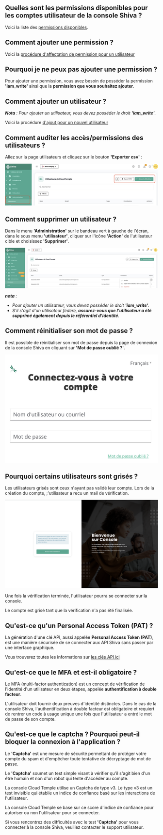 ## Quelles sont les permissions disponibles pour les comptes utilisateur de la console Shiva ?

Voici la liste des [permissions disponibles](../../console/permissions.md#permissions-disponibles-pour-les-utilisateurs-de-votre-organisation).

## Comment ajouter une permission ?

Voici la [procédure d'affectation de permission pour un utilisateur](../../console/accounts.md#affectation-des-permissions-à-un-utilisateur)

## Pourquoi je ne peux pas ajouter une permission ?

Pour ajouter une permission, vous avez besoin de posséder la permission __'iam_write'__ ainsi que la __permission que vous souhaitez ajouter__.

## Comment ajouter un utilisateur ?

*__Nota__ : Pour ajouter un utilisateur, vous devez posséder le droit __'iam_write'__.*

Voici la procédure [d'ajout pour un nouvel utilisateur](../../console/accounts.md#création-dun-compte-utilisateur-dans-votre-organisation)

## Comment auditer les accès/permissions des utilisateurs ?

Allez sur la page utilisateurs et cliquez sur le bouton __'Exporter csv'__ :

![](images/faq_003.jpg)

## Comment supprimer un utilisateur ?

Dans le menu __'Administration'__ sur le bandeau vert à gauche de l'écran, dans le sous menu __'utilisateur'__, cliquer sur l'icône __'Action'__ de l'utilisateur cible et choisissez __'Supprimer'__.

![](images/faq_001.jpg)

*__nota__ :*
- *Pour ajouter un utilisateur, vous devez posséder le droit __'iam_write'__.*
- *S'il s'agit d'un utilisateur fédéré, __assurez-vous que l'utilisateur a été supprimé également depuis le référentiel d'identité__.*

## Comment réinitialiser son mot de passe ?
Il est possible de réinitialiser son mot de passe depuis la page de connexion de la console Shiva en cliquant sur __'Mot de passe oublié ?'__.

![](images/faq_002.jpg)

## Pourquoi certains utilisateurs sont grisés ?
Les utilisateurs grisés sont ceux n'ayant pas validé leur compte. Lors de la création du compte, ;'utilisateur a recu un mail de vérification.  

![](../../console/images/shiva_onboard_001.png)

Une fois la vérification terminée, l'utilisateur pourra se connecter sur la console.  

Le compte est grisé tant que la vérification n'a pas été finalisée.

## Qu'est-ce qu'un Personal Access Token (PAT) ?

La génération d'une clé API, aussi appelée __Personal Access Token (PAT)__, 
est une manière sécurisée de se connecter aux API Shiva sans passer par une interface graphique. 

Vous trouverez toutes les informations sur [les clés API ici](../../console/accounts.md#les-clés-api)

## Qu'est-ce que le MFA et est-il obligatoire ?
Le MFA (multi-factor authentication) est un concept de vérification de l'identité d'un utilisateur en deux étapes, appelée __authentification à double facteur__.

L'utilisateur doit fournir deux preuves d'identité distinctes. Dans le cas de la console Shiva, l'authentification à double facteur est obligatoire et requiert de rentrer un code à usage unique une fois que l'utilisateur a entré le mot de passe de son compte. 

## Qu'est-ce que le captcha ? Pourquoi peut-il bloquer la connexion à l'application ?
Le __'Captcha'__ est une mesure de sécurité permettant de protéger votre compte du spam et d'empêcher toute tentative de décryptage de mot de passe.

Le __'Captcha'__ soumet un test simple visant à vérifier qu'il s'agit bien d'un être humain et non d'un robot qui tente d'accéder au compte. 

La console Cloud Temple utilise un Captcha de type v3. Le type v3 est un test invisible qui établie un indice de confiance basé sur les interactions de l'utilisateur. 

La console Cloud Temple se base sur ce score d'indice de confiance pour autoriser ou non l'utilisateur pour se connecter. 

Si vous rencontrez des difficultés avec le test __'Captcha'__ pour vous connecter à la console Shiva, veuillez contacter le support utilisateur. 
